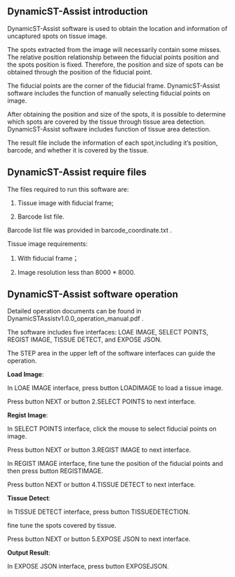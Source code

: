 DynamicST-Assist introduction
---

DynamicST-Assist software is used to obtain the location and information of uncaptured spots on tissue image.

The spots extracted from the image will necessarily contain some misses. The relative position relationship between the fiducial points position and the spots position is fixed.  Therefore, the position and size of spots can be obtained through the position of the fiducial point.

The fiducial points are the corner of the fiducial frame. DynamicST-Assist software includes the function of manually selecting fiducial points on image.

After obtaining the position and size of the spots, it is possible to determine which spots are covered by the tissue through tissue area detection. DynamicST-Assist software includes function of tissue area detection.

The result file include the information of each spot,including it’s position, barcode, and whether it is covered by the tissue.

DynamicST-Assist require files
---

The files required to run this software are:

1. Tissue image with fiducial frame;

2. Barcode list file.

Barcode list file was provided in barcode_coordinate.txt .

Tissue image requirements:

1. With fiducial frame；

2. Image resolution less than 8000 * 8000.

DynamicST-Assist software operation
---

Detailed operation documents can be found in DynamicSTAssistv1.0.0_operation_manual.pdf .

The software includes five interfaces: LOAE IMAGE, SELECT POINTS, REGIST IMAGE, TISSUE DETECT, and EXPOSE JSON.

The STEP area in the upper left of the software interfaces can guide the operation.

**Load Image**:

In LOAE IMAGE interface, press button LOADIMAGE to load a tissue image.

Press button NEXT or button 2.SELECT POINTS to next interface.

**Regist Image**:

In SELECT POINTS interface, click the mouse to select fiducial points on image.

Press button NEXT or button 3.REGIST IMAGE to next interface.

In REGIST IMAGE interface, fine tune the position of the fiducial points and then press button REGISTIMAGE.

Press button NEXT or button 4.TISSUE DETECT to next interface.

**Tissue Detect**:

In TISSUE DETECT interface, press button TISSUEDETECTION.

fine tune the spots covered by tissue.

Press button NEXT or button 5.EXPOSE JSON to next interface.

**Output Result**:

In EXPOSE JSON interface, press button EXPOSEJSON.




